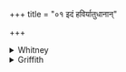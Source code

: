 +++
title = "०१ इदं हविर्यातुधानान्"

+++

<details><summary>Whitney</summary>

### Translation
1. This oblation shall bring the sorcerers, as a stream does the foam;  
whoever, woman \[or\] man, hath done this, here let that person speak  
out.

### Notes
Ppp. has for **c, d** *nïdaṁ strī pumān kar yaśam bhuvatāṁ janaḥ.* ⌊For  
*stu*, see i. 7. 1, note.⌋
</details>

<details><summary>Griffith</summary>

This sacrifice shall bring the Yatudhanas as the flood brings foam: Here let the doer of this deed woman or man, acknowledge it.
</details>
